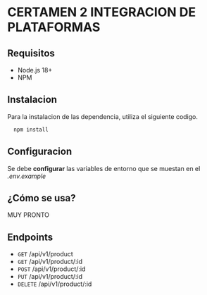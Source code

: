 # CERTAMEN 2 INTEGRACION DE PLATAFORMAS

## Requisitos
- Node.js 18+
- NPM

## Instalacion
Para la instalacion de las dependencia, utiliza el siguiente codigo.
```bash
  npm install 
```
## Configuracion
Se debe **configurar** las variables de entorno que se muestan en el _.env.example_


## ¿Cómo se usa?
MUY PRONTO

## Endpoints

- `GET` /api/v1/product
- `GET` /api/v1/product/:id
- `POST` /api/v1/product/:id
- `PUT` /api/v1/product/:id
- `DELETE` /api/v1/product/:id
